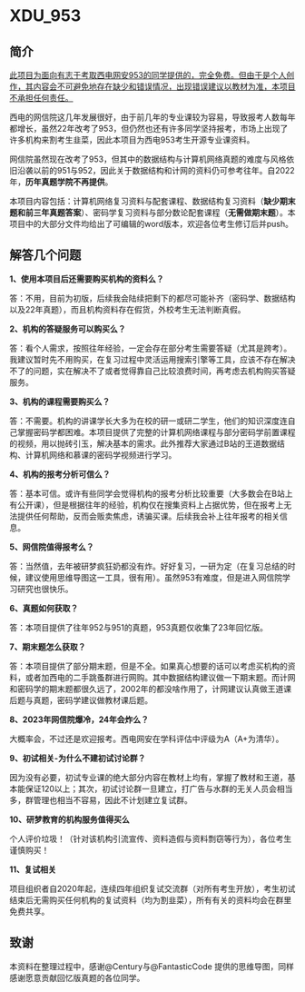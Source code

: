 # XDU_953
## 简介

<u>此项目为面向有志于考取西电网安953的同学提供的，完全免费。但由于是个人创作，其内容会不可避免地存在缺少和错误情况，出现错误建议以教材为准，本项目不承担任何责任。</u>

西电的网信院这几年发展很好，由于前几年的专业课较为容易，导致报考人数每年都增长，虽然22年改考了953，但仍然也还有许多同学坚持报考，市场上出现了许多机构来割考生韭菜，因此本项目为西电953考生开源专业课资料。

网信院虽然现在改考了953，但其中的数据结构与计算机网络真题的难度与风格依旧沿袭以前的951与952，因此关于数据结构和计网的资料仍可参考往年。自2022年，**历年真题学院不再提供**。

本项目内容包括：计算机网络复习资料与配套课程、数据结构复习资料（**缺少期末题和前三年真题答案**）、密码学复习资料与部分数论配套课程（**无需做期末题**）。本项目中的大部分文件均给出了可编辑的word版本，欢迎各位考生修订后并push。

## 解答几个问题

**1、使用本项目后还需要购买机构的资料么？**

答：不用，目前为初版，后续我会陆续把剩下的都尽可能补齐（密码学、数据结构以及22年真题），而且机构资料存在假货，外校考生无法判断真假。

**2、机构的答疑服务可以购买么？**

答：看个人需求，按照往年经验，一定会存在部分考生需要答疑（尤其是跨考）。我建议暂时先不用购买，在复习过程中灵活运用搜索引擎等工具，应该不存在解决不了的问题，实在解决不了或者觉得靠自己比较浪费时间，再考虑去机构购买答疑服务。

**3、机构的课程需要购买么？**

答：不需要。机构的讲课学长大多为在校的研一或研二学生，他们的知识深度连自己掌握密码学都困难。本项目提供了完整的计算机网络课程与部分密码学前置课程的视频，用以抛砖引玉，解决基本的需求。此外推荐大家通过B站的王道数据结构、计算机网络和慕课的密码学视频进行学习。

**4、机构的报考分析可信么？**

答：基本可信。或许有些同学会觉得机构的报考分析比较重要（大多数会在B站上有公开课），但是根据往年的经验，机构仅在搜集资料上占据优势，但在报考上无法提供任何帮助，反而会贩卖焦虑，诱骗买课。后续我会补上往年报考的相关信息。

**5、网信院值得报考么？**

答：当然值，去年被研梦疯狂奶都没有炸。好好复习，一研为定（在复习总结的时候，建议使用思维导图这一工具，很有用）。虽然953有难度，但是进入网信院学习研究也很快乐。

**6、真题如何获取？**

答：本项目提供了往年952与951的真题，953真题仅收集了23年回忆版。

**7、期末题怎么获取？**

答：本项目提供了部分期末题，但是不全。如果真心想要的话可以考虑买机构的资料，或者加西电的二手跳蚤群进行网购。其中数据结构建议做一下期末题。而计网和密码学的期末题都很久远了，2002年的都没啥作用了，计网建议认真做王道课后题与真题，密码学建议做教材课后题。

**8、2023年网信院爆冷，24年会炸么？**

大概率会，不过还是欢迎报考。西电网安在学科评估中评级为A（A+为清华）。

**9、初试相关-为什么不建初试讨论群？**

因为没有必要，初试专业课的绝大部分内容在教材上均有，掌握了教材和王道，基本能保证120以上；其次，初试讨论群一旦建立，打广告与水群的无关人员会相当多，群管理也相当不容易，因此不计划建立复试群。

**10、研梦教育的机构服务值得买么**

个人评价垃圾！（针对该机构引流宣传、资料造假与资料剽窃等行为），各位考生谨慎购买！

**11、复试相关**

项目组织者自2020年起，连续四年组织复试交流群（对所有考生开放），考生初试结束后无需购买任何机构的复试资料（均为割韭菜），所有有关的资料均会在群里免费共享。

## 致谢

本资料在整理过程中，感谢@Century与@FantasticCode 提供的思维导图，同样感谢愿意贡献回忆版真题的各位同学。

